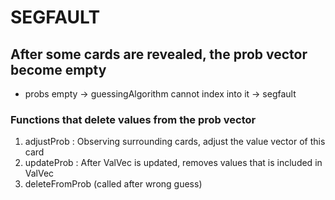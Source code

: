 # SEGFAULT

## After some cards are revealed, the prob vector become empty

* probs empty -> guessingAlgorithm cannot index into it -> segfault

### Functions that delete values from the prob vector

1. adjustProb : Observing surrounding cards, adjust the value vector of this card
2. updateProb : After ValVec is updated, removes values that is included in ValVec
3. deleteFromProb (called after wrong guess)